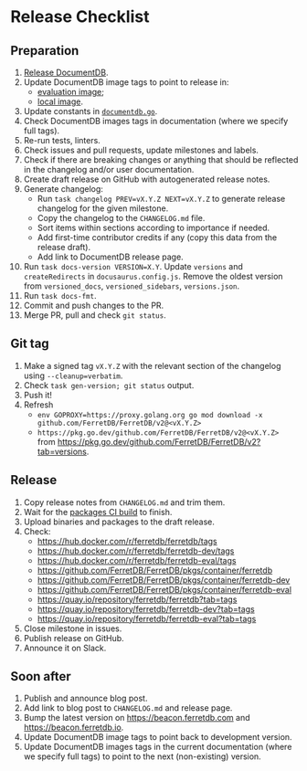 # Release Checklist

## Preparation

1. [Release DocumentDB](https://github.com/FerretDB/documentdb/blob/ferretdb/.github/RELEASE_CHECKLIST.md).
2. Update DocumentDB image tags to point to release in:
   - [evaluation image](../build/ferretdb/evaluation.Dockerfile);
   - [local image](../build/deps/postgres-documentdb.Dockerfile).
3. Update constants in [`documentdb.go`](../build/version/documentdb.go).
4. Check DocumentDB images tags in documentation (where we specify full tags).
5. Re-run tests, linters.
6. Check issues and pull requests, update milestones and labels.
7. Check if there are breaking changes or anything that should be reflected in the changelog and/or user documentation.
8. Create draft release on GitHub with autogenerated release notes.
9. Generate changelog:
   - Run `task changelog PREV=vX.Y.Z NEXT=vX.Y.Z` to generate release changelog for the given milestone.
   - Copy the changelog to the `CHANGELOG.md` file.
   - Sort items within sections according to importance if needed.
   - Add first-time contributor credits if any (copy this data from the release draft).
   - Add link to DocumentDB release page.
10. Run `task docs-version VERSION=X.Y`.
    Update `versions` and `createRedirects` in `docusaurus.config.js`.
    Remove the oldest version from `versioned_docs`, `versioned_sidebars`, `versions.json`.
11. Run `task docs-fmt`.
12. Commit and push changes to the PR.
13. Merge PR, pull and check `git status`.

## Git tag

1. Make a signed tag `vX.Y.Z` with the relevant section of the changelog using `--cleanup=verbatim`.
2. Check `task gen-version; git status` output.
3. Push it!
4. Refresh
   - `env GOPROXY=https://proxy.golang.org go mod download -x github.com/FerretDB/FerretDB/v2@<vX.Y.Z>`
   - `https://pkg.go.dev/github.com/FerretDB/FerretDB/v2@<vX.Y.Z>` from https://pkg.go.dev/github.com/FerretDB/FerretDB/v2?tab=versions.

## Release

1. Copy release notes from `CHANGELOG.md` and trim them.
2. Wait for the [packages CI build](https://github.com/FerretDB/FerretDB/actions/workflows/packages.yml?query=event%3Apush)
   to finish.
3. Upload binaries and packages to the draft release.
4. Check:
   - https://hub.docker.com/r/ferretdb/ferretdb/tags
   - https://hub.docker.com/r/ferretdb/ferretdb-dev/tags
   - https://hub.docker.com/r/ferretdb/ferretdb-eval/tags
   - https://github.com/FerretDB/FerretDB/pkgs/container/ferretdb
   - https://github.com/FerretDB/FerretDB/pkgs/container/ferretdb-dev
   - https://github.com/FerretDB/FerretDB/pkgs/container/ferretdb-eval
   - https://quay.io/repository/ferretdb/ferretdb?tab=tags
   - https://quay.io/repository/ferretdb/ferretdb-dev?tab=tags
   - https://quay.io/repository/ferretdb/ferretdb-eval?tab=tags
5. Close milestone in issues.
6. Publish release on GitHub.
7. Announce it on Slack.

## Soon after

1. Publish and announce blog post.
2. Add link to blog post to `CHANGELOG.md` and release page.
3. Bump the latest version on https://beacon.ferretdb.com and https://beacon.ferretdb.io.
4. Update DocumentDB image tags to point back to development version.
5. Update DocumentDB images tags in the current documentation (where we specify full tags)
   to point to the next (non-existing) version.
